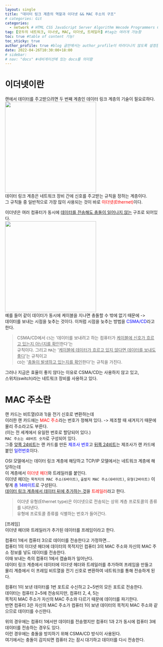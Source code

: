 ```yaml
---
layout: single
title: "데이터 링크 계층의 역할과 이더넷 && MAC 주소의 구조"  
# categories: Git
categories:
  - network # HTML CSS JavaScript Server Algorithm Wecode Programmers CS vsCode
tag: [모두의 네트워크, 이너넷, MAC, 이더넷, 트레일러] #tag는 여러개 가능함
toc: true #table of content 기능!
toc_sticky: true
author_profile: true #blog 글안에서는 author_profile이 따라다니지 않도록 설정함
date: 2022-04-26T10:30:00+18:00 
# sidebar:
# nav: "docs" #네비게이션에 있는 docs를 의미함
---   
```

# 이더넷이란  
랜에서 데이터를 주고받으려면 두 번째 계층인 데이터 링크 계층의 기술이 필요로하다.  
<img src="https://user-images.githubusercontent.com/87808288/165018916-ad460a58-37c8-41ff-b66d-f3b1acf8aec0.png" width="300">  
데이터 링크 계층은 네트워크 장비 간에 신호를 주고받는 규칙을 정하는 계층이다.  
그 규칙들 중 일반적으로 가장 많이 사용되는 것이 바로 <span style="color:red">이더넷(Ethernet)</span>이다.  

이더넷은 여러 컴퓨터가 동시에 <u>데이터를 전송해도 충돌이 일어나지 않는</u> 구조로 되어있다.  
<img src="https://user-images.githubusercontent.com/87808288/165191652-c0ee9b14-d827-4c37-bfe1-e4daef6a97a8.png" width="300">  
예를 들어 같이 데이터가 동시에 케이블을 지나면 충돌할 수 밖에 없기 때문에 ->  
데이터를 보내는 시점을 늦추는 것이다. 이처럼 시점을 늦추는 방법을 <span style="color:blue">CSMA/CD</span>라고 한다.  
> CSMA/CD에서 `CS`는 '데이터를 보내려고 하는 컴퓨터가 <u>케이블에 신호가 흐르고 있는지 아닌지를 확인</u>한다'는  
규칙이다. 그리고 `MA`는 '<u>케이블에 데이터가 흐르고 있지 않다면 데이터를 보내도 좋다</u>'는 규칙이고  
`CD`는 '<u>충돌이 발생하고 있는지를 확인</u>한다'는 규칙을 가진다.  

그러나 지금은 효율이 좋지 않다는 이유로 CSMA/CD는 사용하지 않고 있고,  
스위치(switch)라는 네트워크 장비를 사용하고 있다.  

# MAC 주소란  
랜 카드는 비트열(0과 1)을 전기 신호로 변환하는데  
이러한 랜 카드에는 <span style="color:red">MAC 주소</span>라는 번호가 정해져 있다. -> 제조할 때 새겨지기 때문에 물리 주소라고도 부른다.  
(이는 전 세계에서 유일한 번호로 할당되어 있다.)  
`MAC 주소는 48비트 숫자`로 구성되어 있다.  
그중 <u>앞쪽 24비트</u>는 랜 카드를 만든 <span style="color:blue">제조사 번호</span>고 <u>뒤쪽 24비트</u>는 제조사가 랜 카드에 붙인 <span style="color:blue">일련번호</span>이다.  

OSI 모델에서는 데이터 링크 계층에 해당하고 TCP/IP 모델에서는  네트워크 계층에 해당하는데  
이 계층에서 <span style="color:red">이더넷 헤더</span>와 트레일러를 붙인다.  
이더넷 헤더는 `목적지의 MAC 주소(6바이트)`, `출발지 MAC 주소(6바이트)`, `유형(2바이트)` 이렇게 <span style="color:blue">총 14바이트</span>로 구성된다.   
<u>데이터 링크 계층에서 데이터 뒤에 추가하는 것</u>을 <span style="color:red">트레일러</span>라고 한다.  
> 이더넷 유형(Ethernet type)은 이더넷으로 전송되는 상위 계층 프로토콜의 종류를 나타낸다.  
유형에 프로토콜 종류를 식별하는 번호가 들어간다.  

[프레임]  
이더넷 헤더와 트레일러가 추가된 데이터를 프레임이라고 한다.  

컴퓨터 1에서 컴퓨터 3으로 데이터를 전송한다고 가정하면...  
컴퓨터 1의 이더넷 헤더에 데이터의 목적지인 컴퓨터 3의 MAC 주소와 자신의 MAC 주소 정보를 넣도 데이터를 전송한다.  
이때 보내는 측의 컴퓨터 1에서 캡슐화가 일어난다.  
데이터 링크 계층에서 데이터에 이더넷 헤더와 트레일러를 추가하여 프레임을 만들고  
물리 계층에서 이 프레임 비트열을 전기 신호로 변환하여 네트워크를 통해 전송하게 된다.  

컴퓨터 1이 보낸 데이터를 1번 포트로 수신하고 2~5번의 모든 포트로 전송한다.  
데이터는 컴퓨터 2~5에 전송되지만, 컴퓨터 2, 4, 5는  
목적지 MAC 주소가 자신의 MAC 주소와 다르기 때문에 데이터를 파기한다.  
반면 컴퓨터 3은 자신의 MAC 주소가 컴퓨터 1이 보낸 데이터의 목적지 MAC 주소와 같으므로 데이터를 수신한다.  

위의 경우에는 컴퓨터 1에서만 데이터를 전송했지만 컴퓨터 1과 2가 동시에 컴퓨터 3에 데이터를 전송하는 경우도 있다.  
이런 경우에는 충돌을 방지하기 위해 CSMA/CD 방식이 사용된다.  
여기에서는 충돌이 감지되면 컴퓨터 2는 잠시 대기하고 데이터를 다시 전송한다.  




<!-- ### 2. Link 넣기

```

유형 1: (설명어를 입력) : [gunhee's coding blog](https://gunhee-jeong.github.io/)
유형 2: (URL 자동연결) : <https://gunhee-jeong.github.io/>
유형 3: (동일 파일 내 '문단으로 이동') : [1. Header로 이동](###-1-header)

```

유형 1: (설명어를 입력) : [gunhee's coding blog](https://gunhee-jeong.github.io/)
유형 2: (URL 자동연결) : <https://gunhee-jeong.github.io/>
유형 3: (동일 파일 내 '문단으로 이동') : [1. Header로 이동](#1-header)
유형 3의 방법

1. 특수문자를 제거
2. 스페이스는 -로 바꾸고
3. 대문자는 소문자로!
   그래서 ### 1. Header -> #1-header

## Link: [google][https://www.google.com/]

### 3. 수평선

```

---

```

---

### 4. 라인 바꾸기

```

스페이스바를 2번 눌러주면 다음칸으로
이동할 수 있어요!

```

---

스페이스바를 2번 눌러주면
다음칸으로 이동할 수 있어요!

### 5. list 만들기

```

1. 1번
2. 2번
3. 3번

- 순서없는 list
  - 순서없는 list
    - 순서없는 list

```

1. 1번
2. 2번
3. 3번

- 순서없는 list
  - 순서없는 list
    - 순서없는 list

---

### 6. font 관련

```

**진하게** -> 볼드
_기울여서_ -> 이탤릭체
~~취소선~~ -> 취소선

<ul>밑줄넣기</ul> -> 밑줄
<span style="color:red">빨간 글씨</span> -> 글자색
이것이 `인라인` 입니다 -> 인라인 코드
```

**진하게** -> 볼드
_기울여서_ -> 이탤릭체
~~취소선~~ -> 취소선
<u>밑줄넣기</u> -> 밑줄
<span style="color:red">빨간 글씨</span>
이것이 `인라인` 입니다 -> 인라인 코드

---

### 7. 인용구문

```
> coding
>
> > JavaScript
> >
> > > 내가 프짱!
```

> coding
>
> > JavaScript
> >
> > > 내가 프짱!

---

### 8. 이미지 삽입

```
유형1: ('사이즈를 조절' -> HTML 태그 사용) : <img src="https://gunhee-jeong.github.io/assets/images/blogLogo.png" width="300" height="200">
유형2: (이미지 삽입 후 -> 링크 걸기)
[![이미지](https://gunhee-jeong.github.io/assets/images/blogLogo/blogLogo.png)](https://gunhee-jeong.github.io/)
```

유형1: ('사이즈를 조절' -> HTML 태그 사용) : <img src="https://gunhee-jeong.github.io/assets/images/blogLogo.png" width="300" height="200">
유형2: (이미지 삽입 후 -> 링크 걸기)
[![이미지](https://gunhee-jeong.github.io/assets/images/blogLogo.png)](https://gunhee-jeong.github.io/)

### 9. 표 만들기

```
||국어|영어|
| :--- | ---: | :--: |
|건희 | 100점 | 100점
|철수 | 100점 | 100점
```

|      |  국어 | 영어  |
| :--- | ----: | :---: |
| 건희 | 100점 | 100점 |
| 철수 | 100점 | 100점 |

> - header를 넣고 싶은 경우 ---을 사용하고 :을 이용하여 정렬에 사용함!

### 10. 토글 만들기

```
<details>
<summary>여기를 누르세요</summary>
<div markdown="1">
숨겨진 내용
</div>
</details>
```

<details>
<summary>여기를 누르세요</summary>
<div markdown="1">
숨겨진 내용
</div>
</details> -->
